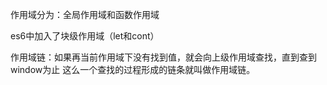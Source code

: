 作用域分为：全局作用域和函数作用域

es6中加入了块级作用域（let和cont）

作用域链：如果再当前作用域下没有找到值，就会向上级作用域查找，直到查到window为止
这么一个查找的过程形成的链条就叫做作用域链。
